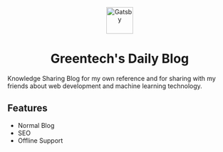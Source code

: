 <p align="center">
  <a href="https://github.com/GTGMyanmar">
    <img alt="Gatsby" src="https://avatars2.githubusercontent.com/u/46496244?s=200&v=4" width="60" />
  </a>
</p>
<h1 align="center">
  Greentech's Daily Blog
</h1>

Knowledge Sharing Blog for my own reference and for sharing with my friends about web development and machine learning technology. 


## Features

- Normal Blog
- SEO
- Offline Support
